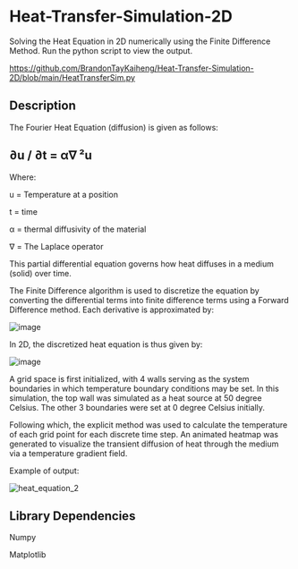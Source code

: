 # Heat-Transfer-Simulation-2D
Solving the Heat Equation in 2D numerically using the Finite Difference Method. Run the python script to view the output.

https://github.com/BrandonTayKaiheng/Heat-Transfer-Simulation-2D/blob/main/HeatTransferSim.py

## Description
The Fourier Heat Equation (diffusion) is given as follows:

## ∂u / ∂t = α∇ ²u


Where:

u = Temperature at a position

t = time

α = thermal diffusivity of the material

∇ = The Laplace operator


This partial differential equation governs how heat diffuses in a medium (solid) over time.

The Finite Difference algorithm is used to discretize the equation by converting the differential terms into finite difference terms using a Forward Difference method.
Each derivative is approximated by:

![image](https://github.com/BrandonTayKaiheng/Heat-Transfer-Simulation-2D/assets/115394445/f745c04e-9e65-4a55-bae7-ba36636c7274)

In 2D, the discretized heat equation is thus given by:

![image](https://github.com/BrandonTayKaiheng/Heat-Transfer-Simulation-2D/assets/115394445/4921c211-89d1-498a-9479-10ea51180549)

A grid space is first initialized, with 4 walls serving as the system boundaries in which temperature boundary conditions may be set. In this simulation, the top wall was simulated as a heat source at 50 degree Celsius. The other 3 boundaries were set at 0 degree Celsius initially.

Following which, the explicit method was used to calculate the temperature of each grid point for each discrete time step. An animated heatmap was generated to visualize the transient diffusion of heat through the medium via a temperature gradient field. 

Example of output:

![heat_equation_2](https://github.com/BrandonTayKaiheng/Heat-Transfer-Simulation-2D/assets/115394445/703dad2f-f62c-463b-a0dd-dfb81eb2160b)


## Library Dependencies

Numpy

Matplotlib
